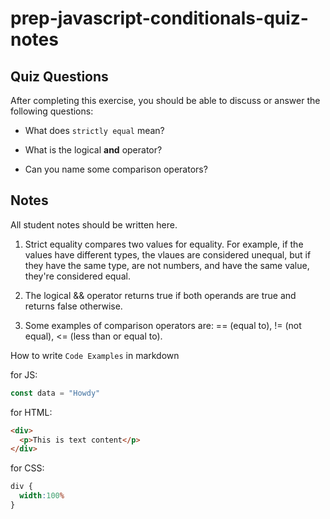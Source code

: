 # prep-javascript-conditionals-quiz-notes


## Quiz Questions

After completing this exercise, you should be able to discuss or answer the following questions:

- What does `strictly equal` mean?

- What is the logical **and** operator?

- Can you name some comparison operators?

## Notes

All student notes should be written here.
1. Strict equality compares two values for equality. For example, if the values have different types, the vlaues are considered unequal, but if they have the same type, are not numbers, and have the same value, they're considered equal.

2. The logical && operator returns true if both operands are true and returns false otherwise.

3. Some examples of comparison operators are: == (equal to), != (not equal), <= (less than or equal to).

How to write `Code Examples` in markdown

for JS:
```javascript
const data = "Howdy"
```

for HTML:
```html
<div>
  <p>This is text content</p>
</div>
```

for CSS:
```css
div {
  width:100%
}
```
